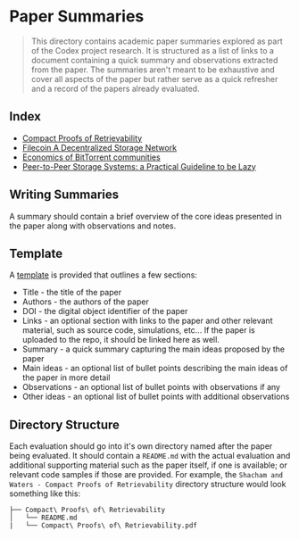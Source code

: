 # Paper Summaries

> This directory contains academic paper summaries explored as part of the Codex project research. It is structured as a list of links to a document containing a quick summary and observations extracted from the paper. The summaries aren't meant to be exhaustive and cover all aspects of the paper but rather serve as a quick refresher and a record of the papers already evaluated.

## Index

- [Compact Proofs of Retrievability](./Compact_Proofs_of_Retrievability/README.md)
- [Filecoin A Decentralized Storage Network](./Filecoin_A_Decentralized_Storage_Network/README.md)
- [Economics of BitTorrent communities](./Economics_of_BitTorrent_communities/README.md)
- [Peer-to-Peer Storage Systems: a Practical Guideline to be Lazy](./Peer-to-Peer_Storage_System_a_Practical_Guideline_to_be_lazy/README.md)

## Writing Summaries

A summary should contain a brief overview of the core ideas presented in the paper along with observations and notes.

## Template

A [template](template.md) is provided that outlines a few sections:

- Title - the title of the paper
- Authors - the authors of the paper
- DOI - the digital object identifier of the paper
- Links - an optional section with links to the paper and other relevant material, such as source code, simulations, etc... If the paper is uploaded to the repo, it should be linked here as well.
- Summary - a quick summary capturing the main ideas proposed by the paper
- Main ideas - an optional list of bullet points describing the main ideas of the paper in more detail
- Observations - an optional list of bullet points with observations if any
- Other ideas - an optional list of bullet points with additional observations

## Directory Structure

Each evaluation should go into it's own directory named after the paper being evaluated. It should contain a `README.md` with the actual evaluation and additional supporting material such as the paper itself, if one is available; or relevant code samples if those are provided. For example, the `Shacham and Waters - Compact Proofs of Retrievability` directory structure would look something like this:

```
├── Compact\ Proofs\ of\ Retrievability
│   └── README.md
|   └── Compact\ Proofs\ of\ Retrievability.pdf
```
